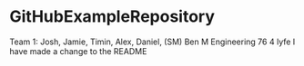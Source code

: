 # GitHubExampleRepository
Team 1: Josh, Jamie, Timin, Alex, Daniel, (SM) Ben M
Engineering 76 4 lyfe
I have made a change to the README
